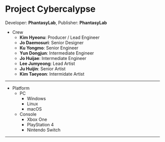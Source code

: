 Project Cybercalypse
====

Developer: **PhantasyLab**, Publisher: **PhantasyLab**

* Crew
  - **Kim Hyeonu**: Producer / Lead Engineer
  - **Jo Daemosuri**: Senior Designer
  - **Ku Yongmo**: Senior Engineer
  - **Yun Dongjun**: Intermediate Engineer
  - **Jo Huijae**: Intermediate Engineer
  - **Lee Jumyeong**: Lead Artist
  - **Ju Huijin**: Senior Artist
  - **Kim Taeyeon**: Intermidate Artist
  
- - -
  
* Platform
  - PC
    + Windows
    + Linux
    + macOS
  - Console 
    + Xbox One
    + PlayStation 4
    + Nintendo Switch

- - -
